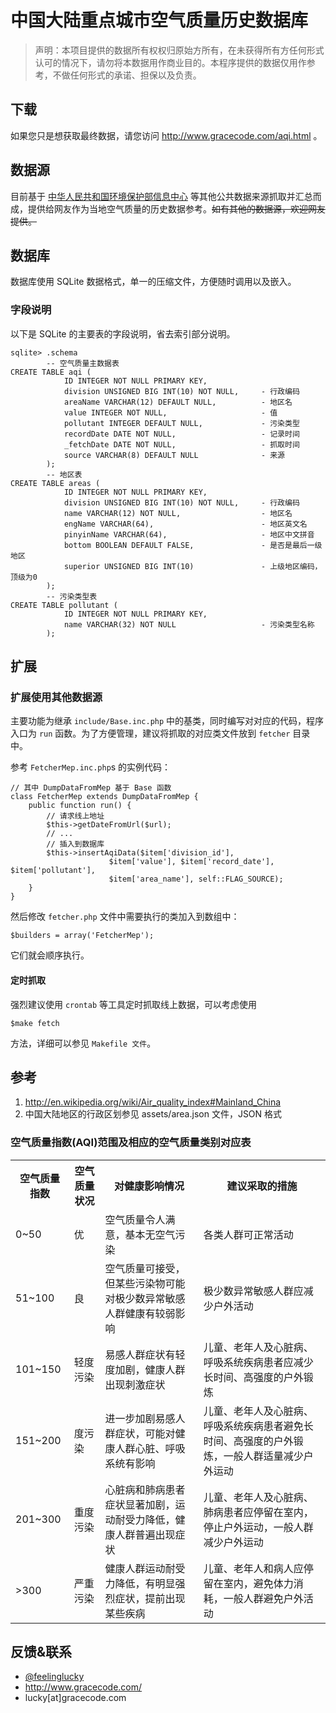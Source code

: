 # 中国大陆重点城市空气质量历史数据库
 
> 声明：本项目提供的数据所有权权归原始方所有，在未获得所有方任何形式认可的情况下，请勿将本数据用作商业目的。本程序提供的数据仅用作参考，不做任何形式的承诺、担保以及负责。

## 下载

如果您只是想获取最终数据，请您访问 http://www.gracecode.com/aqi.html 。

## 数据源

目前基于 [中华人民共和国环境保护部信息中心]( http://datacenter.mep.gov.cn/ ) 等其他公共数据来源抓取并汇总而成，提供给网友作为当地空气质量的历史数据参考。<del>如有其他的数据源，欢迎网友提供。</del>


## 数据库 

数据库使用 SQLite 数据格式，单一的压缩文件，方便随时调用以及嵌入。

### 字段说明

以下是 SQLite 的主要表的字段说明，省去索引部分说明。

    sqlite> .schema
            -- 空气质量主数据表
    CREATE TABLE aqi (
                ID INTEGER NOT NULL PRIMARY KEY,          
                division UNSIGNED BIG INT(10) NOT NULL,     - 行政编码
                areaName VARCHAR(12) DEFAULT NULL,          - 地区名
                value INTEGER NOT NULL,                     - 值
                pollutant INTEGER DEFAULT NULL,             - 污染类型
                recordDate DATE NOT NULL,                   - 记录时间
                _fetchDate DATE NOT NULL,                   - 抓取时间
                source VARCHAR(8) DEFAULT NULL              - 来源
            );
            -- 地区表
    CREATE TABLE areas (
                ID INTEGER NOT NULL PRIMARY KEY,
                division UNSIGNED BIG INT(10) NOT NULL,     - 行政编码 
                name VARCHAR(12) NOT NULL,                  - 地区名
                engName VARCHAR(64),                        - 地区英文名
                pinyinName VARCHAR(64),                     - 地区中文拼音
                bottom BOOLEAN DEFAULT FALSE,               - 是否是最后一级地区
                superior UNSIGNED BIG INT(10)               - 上级地区编码，顶级为0
            );
            -- 污染类型表
    CREATE TABLE pollutant (
                ID INTEGER NOT NULL PRIMARY KEY,
                name VARCHAR(32) NOT NULL                   - 污染类型名称
            );
            

## 扩展


### 扩展使用其他数据源

主要功能为继承 `include/Base.inc.php` 中的基类，同时编写对对应的代码，程序入口为 `run` 函数。为了方便管理，建议将抓取的对应类文件放到 `fetcher` 目录中。

参考 `FetcherMep.inc.php`s 的实例代码：

    // 其中 DumpDataFromMep 基于 Base 函数
    class FetcherMep extends DumpDataFromMep {
        public function run() {
            // 请求线上地址
            $this->getDateFromUrl($url);
            // ...
            // 插入到数据库
            $this->insertAqiData($item['division_id'], 
                          $item['value'], $item['record_date'], $item['pollutant'], 
                          $item['area_name'], self::FLAG_SOURCE);
        }
    }
    
然后修改 `fetcher.php` 文件中需要执行的类加入到数组中：

    $builders = array('FetcherMep');

它们就会顺序执行。

#### 定时抓取

强烈建议使用 `crontab` 等工具定时抓取线上数据，可以考虑使用 

    $make fetch 

方法，详细可以参见 `Makefile 文件`。


## 参考

1. http://en.wikipedia.org/wiki/Air_quality_index#Mainland_China
2. 中国大陆地区的行政区划参见 assets/area.json 文件，JSON  格式

### 空气质量指数(AQI)范围及相应的空气质量类别对应表

<table>
    <tr>
        <th>空气质量指数</th><th>空气质量状况</th><th>对健康影响情况</th><th>建议采取的措施</th>
    </tr>
    <tr>
        <td>0~50</td><td>优</td><td>空气质量令人满意，基本无空气污染</td><td>各类人群可正常活动</td>
    </tr>
    <tr>        <td>51~100</td><td>良</td><td>空气质量可接受，但某些污染物可能对极少数异常敏感人群健康有较弱影响</td><td>极少数异常敏感人群应减少户外活动</td>
    </tr>
    <tr>        <td>101~150</td><td>轻度污染</td><td>易感人群症状有轻度加剧，健康人群出现刺激症状</td><td>儿童、老年人及心脏病、呼吸系统疾病患者应减少长时间、高强度的户外锻炼</td>
    </tr>
    <tr>        <td>151~200</td><td>度污染</td><td>进一步加剧易感人群症状，可能对健康人群心脏、呼吸系统有影响</td><td>儿童、老年人及心脏病、呼吸系统疾病患者避免长时间、高强度的户外锻炼，一般人群适量减少户外运动</td>
    </tr>
    <tr>        <td>201~300</td><td>重度污染</td><td>心脏病和肺病患者症状显著加剧，运动耐受力降低，健康人群普遍出现症状</td><td>儿童、老年人及心脏病、肺病患者应停留在室内，停止户外运动，一般人群减少户外运动</td>
    </tr>
    <tr>       <td>&gt;300</td><td>严重污染</td><td>健康人群运动耐受力降低，有明显强烈症状，提前出现某些疾病</td><td>儿童、老年人和病人应停留在室内，避免体力消耗，一般人群避免户外活动</td>
    </tr>
</table>


## 反馈&amp;联系

*  [@feelinglucky](https://twitter.com/feelinglucky)
*  http://www.gracecode.com/
*  lucky[at]gracecode.com
